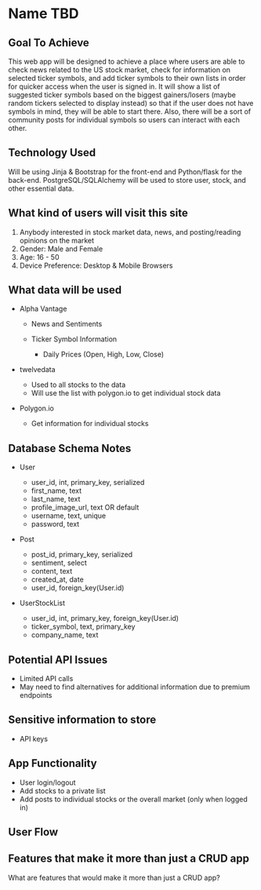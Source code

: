 # Name TBD

## Goal To Achieve

This web app will be designed to achieve a place where users are able to check news related to the US stock market, check for information on selected ticker symbols, and add ticker symbols to their own lists in order for quicker access when the user is signed in. It will show a list of suggested ticker symbols based on the biggest gainers/losers (maybe random tickers selected to display instead) so that if the user does not have symbols in mind, they will be able to start there. Also, there will be a sort of community posts for individual symbols so users can interact with each other.

## Technology Used

Will be using Jinja & Bootstrap for the front-end and Python/flask for the back-end. PostgreSQL/SQLAlchemy will be used to store user, stock, and other essential data.

## What kind of users will visit this site

1. Anybody interested in stock market data, news, and posting/reading opinions on the market
2. Gender: Male and Female
3. Age: 16 - 50
4. Device Preference: Desktop & Mobile Browsers

## What data will be used

- Alpha Vantage

  - News and Sentiments

  - Ticker Symbol Information
    - Daily Prices (Open, High, Low, Close)

- twelvedata
  - Used to all stocks to the data
  - Will use the list with polygon.io to get individual stock data

- Polygon.io
  - Get information for individual stocks

## Database Schema Notes

- User
  - user_id, int, primary_key, serialized
  - first_name, text
  - last_name, text
  - profile_image_url, text OR default
  - username, text, unique
  - password, text

- Post
  - post_id, primary_key, serialized
  - sentiment, select
  - content, text
  - created_at, date
  - user_id, foreign_key(User.id)

- UserStockList
  - user_id, int, primary_key, foreign_key(User.id)
  - ticker_symbol, text, primary_key
  - company_name, text

## Potential API Issues

- Limited API calls
- May need to find alternatives for additional information due to premium endpoints

## Sensitive information to store

- API keys

## App Functionality

- User login/logout
- Add stocks to a private list
- Add posts to individual stocks or the overall market (only when logged in)

## User Flow

## Features that make it more than just a CRUD app

What are features that would make it more than just a CRUD app?
